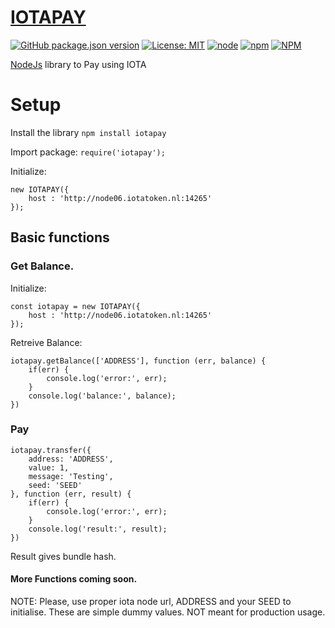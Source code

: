 # [IOTAPAY](https://iotapay.dev/)

[![GitHub package.json version](https://img.shields.io/github/package-json/v/acycliclabs/iotapay-js.svg)](https://github.com/acycliclabs/iotapay-js/releases) 
[![License: MIT](https://img.shields.io/badge/License-MIT-yellow.svg)](https://opensource.org/licenses/MIT) 
[![node](https://img.shields.io/badge/node-%3E%3D8.9.4-brightgreen.svg)](https://nodejs.org/download/release/v8.9.4/) 
[![npm](https://img.shields.io/npm/dt/iotapay.svg)](https://www.npmjs.com/package/iotapay) 
[![NPM](https://nodei.co/npm/iotapay.png)](https://nodei.co/npm/iotapay/)


[NodeJs](https://nodejs.org/) library to Pay using IOTA

# Setup

Install the library `npm install iotapay`

Import package: `require('iotapay');`

Initialize:
```
new IOTAPAY({
    host : 'http://node06.iotatoken.nl:14265'
});
```

## Basic functions

### Get Balance.

Initialize:
```
const iotapay = new IOTAPAY({
    host : 'http://node06.iotatoken.nl:14265'
});
```

Retreive Balance:
```
iotapay.getBalance(['ADDRESS'], function (err, balance) {
    if(err) {
        console.log('error:', err);
    }
    console.log('balance:', balance);
})
```

### Pay

```
iotapay.transfer({
    address: 'ADDRESS',
    value: 1,
    message: 'Testing',
    seed: 'SEED'
}, function (err, result) {
    if(err) {
        console.log('error:', err);
    }
    console.log('result:', result);
})
```

Result gives bundle hash.

#### More Functions coming soon.

NOTE: Please, use proper iota node url, ADDRESS and your SEED to initialise. These are simple dummy values. NOT meant for production usage.
